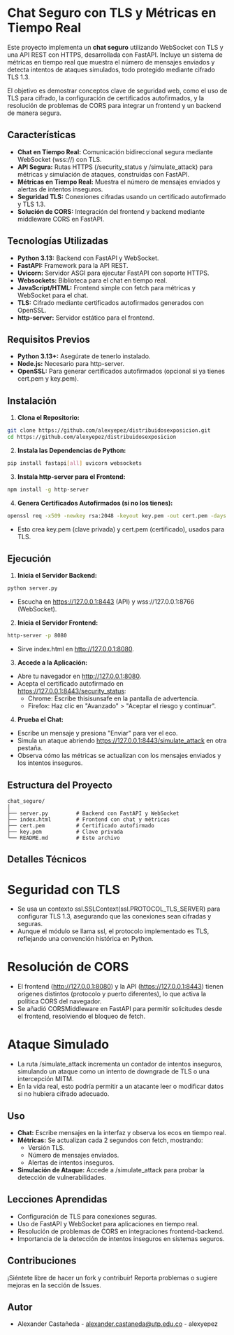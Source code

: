 # Chat Seguro con TLS y Métricas en Tiempo Real
Este proyecto implementa un **chat seguro** utilizando WebSocket con TLS y una API REST con HTTPS, desarrollada con FastAPI. Incluye un sistema de métricas en tiempo real que muestra el número de mensajes enviados y detecta intentos de ataques simulados, todo protegido mediante cifrado TLS 1.3.

El objetivo es demostrar conceptos clave de seguridad web, como el uso de TLS para cifrado, la configuración de certificados autofirmados, y la resolución de problemas de CORS para integrar un frontend y un backend de manera segura.

## Características
- **Chat en Tiempo Real:** Comunicación bidireccional segura mediante WebSocket (wss://) con TLS.
- **API Segura:** Rutas HTTPS (/security_status y /simulate_attack) para métricas y simulación de ataques, construidas con FastAPI.
- **Métricas en Tiempo Real:** Muestra el número de mensajes enviados y alertas de intentos inseguros.
- **Seguridad TLS:** Conexiones cifradas usando un certificado autofirmado y TLS 1.3.
- **Solución de CORS:** Integración del frontend y backend mediante middleware CORS en FastAPI.

## Tecnologías Utilizadas
- **Python 3.13:** Backend con FastAPI y WebSocket.
- **FastAPI:** Framework para la API REST.
- **Uvicorn:** Servidor ASGI para ejecutar FastAPI con soporte HTTPS.
- **Websockets:** Biblioteca para el chat en tiempo real.
- **JavaScript/HTML:** Frontend simple con fetch para métricas y WebSocket para el chat.
- **TLS:** Cifrado mediante certificados autofirmados generados con OpenSSL.
- **http-server:** Servidor estático para el frontend.

## Requisitos Previos
- **Python 3.13+:** Asegúrate de tenerlo instalado.
- **Node.js:** Necesario para http-server.
- **OpenSSL:** Para generar certificados autofirmados (opcional si ya tienes cert.pem y key.pem).

## Instalación
1. **Clona el Repositorio:**
```bash
git clone https://github.com/alexyepez/distribuidosexposicion.git
cd https://github.com/alexyepez/distribuidosexposicion
```

2. **Instala las Dependencias de Python:**
```bash
pip install fastapi[all] uvicorn websockets
```

3. **Instala http-server para el Frontend:**
```bash
npm install -g http-server
```

4. **Genera Certificados Autofirmados (si no los tienes):**
```bash
openssl req -x509 -newkey rsa:2048 -keyout key.pem -out cert.pem -days 365 -nodes
```
- Esto crea key.pem (clave privada) y cert.pem (certificado), usados para TLS.

## Ejecución
1. **Inicia el Servidor Backend:**
```bash
python server.py
```
- Escucha en https://127.0.0.1:8443 (API) y wss://127.0.0.1:8766 (WebSocket).

2. **Inicia el Servidor Frontend:**
```bash
http-server -p 8080
```
- Sirve index.html en http://127.0.0.1:8080.

3. **Accede a la Aplicación:**
- Abre tu navegador en http://127.0.0.1:8080.
- Acepta el certificado autofirmado en https://127.0.0.1:8443/security_status:
    - Chrome: Escribe thisisunsafe en la pantalla de advertencia.
    - Firefox: Haz clic en "Avanzado" > "Aceptar el riesgo y continuar".

4. **Prueba el Chat:**
- Escribe un mensaje y presiona "Enviar" para ver el eco.
- Simula un ataque abriendo https://127.0.0.1:8443/simulate_attack en otra pestaña.
- Observa cómo las métricas se actualizan con los mensajes enviados y los intentos inseguros.

 ## Estructura del Proyecto
```
chat_seguro/
│
├── server.py         # Backend con FastAPI y WebSocket
├── index.html        # Frontend con chat y métricas
├── cert.pem          # Certificado autofirmado
├── key.pem           # Clave privada
└── README.md         # Este archivo
```

## Detalles Técnicos
# Seguridad con TLS
- Se usa un contexto ssl.SSLContext(ssl.PROTOCOL_TLS_SERVER) para configurar TLS 1.3, asegurando que las conexiones sean cifradas y seguras.
- Aunque el módulo se llama ssl, el protocolo implementado es TLS, reflejando una convención histórica en Python.

# Resolución de CORS
- El frontend (http://127.0.0.1:8080) y la API (https://127.0.0.1:8443) tienen orígenes distintos (protocolo y puerto diferentes), lo que activa la política CORS del navegador.
- Se añadió CORSMiddleware en FastAPI para permitir solicitudes desde el frontend, resolviendo el bloqueo de fetch.

# Ataque Simulado
- La ruta /simulate_attack incrementa un contador de intentos inseguros, simulando un ataque como un intento de downgrade de TLS o una intercepción MITM.
- En la vida real, esto podría permitir a un atacante leer o modificar datos si no hubiera cifrado adecuado.

## Uso
- **Chat:** Escribe mensajes en la interfaz y observa los ecos en tiempo real.
- **Métricas:** Se actualizan cada 2 segundos con fetch, mostrando:
    - Versión TLS.
    - Número de mensajes enviados.
    - Alertas de intentos inseguros.
- **Simulación de Ataque:** Accede a /simulate_attack para probar la detección de vulnerabilidades.

## Lecciones Aprendidas
- Configuración de TLS para conexiones seguras.
- Uso de FastAPI y WebSocket para aplicaciones en tiempo real.
- Resolución de problemas de CORS en integraciones frontend-backend.
- Importancia de la detección de intentos inseguros en sistemas seguros.

## Contribuciones
¡Siéntete libre de hacer un fork y contribuir! Reporta problemas o sugiere mejoras en la sección de Issues.

## Autor
- Alexander Castañeda - alexander.castaneda@utp.edu.co - alexyepez